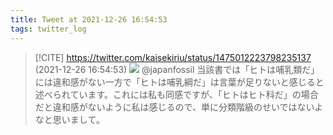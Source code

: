 ```yaml
---
title: Tweet at 2021-12-26 16:54:53
tags: twitter_log
---
```


> [!CITE] https://twitter.com/kaisekiriu/status/1475012223798235137 (2021-12-26 16:54:53)
> ![](https://twitter.com/kaisekiriu/status/1475012223798235137)
> @japanfossil 当該書では「ヒトは哺乳類だ」には違和感がない一方で「ヒトは哺乳綱だ」は言葉が足りないと感じると述べられています。これには私も同感ですが、「ヒトはヒト科だ」の場合だと違和感がないように私は感じるので、単に分類階級のせいではないよなと思いまして。
